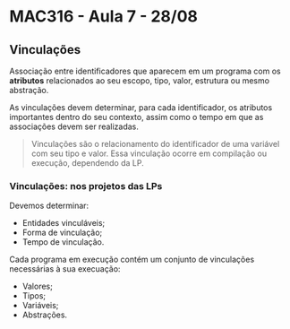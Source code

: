 # MAC316 - Aula 7 - 28/08

## Vinculações

Associação entre identificadores que aparecem em um programa com os **atributos** relacionados ao seu escopo, tipo, valor, estrutura ou mesmo abstração.

As vinculações devem determinar, para cada identificador, os atributos importantes dentro do seu contexto, assim como o tempo em que as associações devem ser realizadas.

> Vinculações são o relacionamento do identificador de uma variável com seu tipo e valor. Essa vinculação ocorre em compilação ou execução, dependendo da LP.

### Vinculações: nos projetos das LPs

Devemos determinar:
* Entidades vinculáveis;
* Forma de vinculação;
* Tempo de vinculação.

Cada programa em execução contém um conjunto de vinculações necessárias à sua execuação:
* Valores;
* Tipos;
* Variáveis;
* Abstrações.

